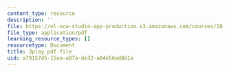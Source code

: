 ```yaml
---
content_type: resource
description: ''
file: https://ol-ocw-studio-app-production.s3.amazonaws.com/courses/18-065-matrix-methods-in-data-analysis-signal-processing-and-machine-learning-spring-2018/a79157d515aaa07ade32a04e56ad8d1a_k095NdrHxY4.pdf
file_type: application/pdf
learning_resource_types: []
resourcetype: Document
title: 3play pdf file
uid: a79157d5-15aa-a07a-de32-a04e56ad8d1a
---
```

